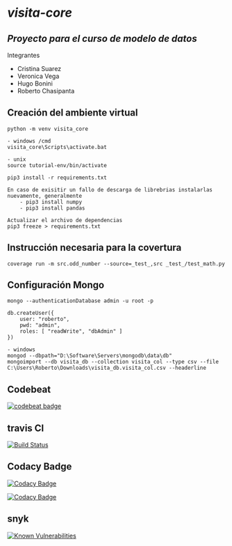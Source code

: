 # _visita-core_
## _Proyecto para el curso de modelo de datos_
Integrantes
- Cristina Suarez
- Veronica Vega
- Hugo Bonini
- Roberto Chasipanta

## Creaci&oacute;n del ambiente virtual

```commandline 
python -m venv visita_core

- windows /cmd
visita_core\Scripts\activate.bat

- unix
source tutorial-env/bin/activate 

pip3 install -r requirements.txt
 
En caso de exisitir un fallo de descarga de librebrias instalarlas nuevamente, generalmente
	- pip3 install numpy
	- pip3 install pandas
 
Actualizar el archivo de dependencias
pip3 freeze > requirements.txt
```


## Instrucci&oacute;n necesaria para la covertura
```commandline
coverage run -m src.odd_number --source=_test_,src _test_/test_math.py 

```


## Configuraci&oacute;n Mongo
```commandline
mongo --authenticationDatabase admin -u root -p

db.createUser({
    user: "roberto",
    pwd: "admin",
    roles: [ "readWrite", "dbAdmin" ]
})

- windows
mongod --dbpath="D:\Software\Servers\mongodb\data\db"
mongoimport --db visita_db --collection visita_col --type csv --file C:\Users\Roberto\Downloads\visita_db.visita_col.csv --headerline

```

## Codebeat
[![codebeat badge](https://codebeat.co/badges/9b2dc661-1641-4ad2-97dd-39b40d9484d9)](https://codebeat.co/projects/github-com-rcalumno-visita-core-master)

## travis CI
[![Build Status](https://travis-ci.org/rcalumno/visita-core.svg?branch=master)](https://travis-ci.org/rcalumno/visita-core)

## Codacy Badge
[![Codacy Badge](https://api.codacy.com/project/badge/Grade/aeff89f47acb40fb80eea98598c95fe7)](https://www.codacy.com/app/maniac787/visita-core?utm_source=github.com&amp;utm_medium=referral&amp;utm_content=rcalumno/visita-core&amp;utm_campaign=Badge_Grade)


[![Codacy Badge](https://api.codacy.com/project/badge/Coverage/aeff89f47acb40fb80eea98598c95fe7)](https://www.codacy.com/app/maniac787/visita-core?utm_source=github.com&amp;utm_medium=referral&amp;utm_content=rcalumno/visita-core&amp;utm_campaign=Badge_Coverage)

## snyk
[![Known Vulnerabilities](https://snyk.io/test/github/rcalumno/visita-core/badge.svg?targetFile=requirements.txt)](https://snyk.io/test/github/rcalumno/visita-core?targetFile=requirements.txt)